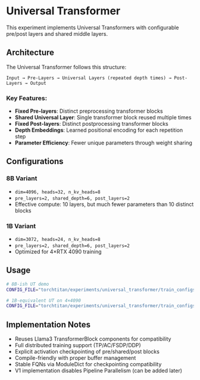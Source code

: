 # Universal Transformer

This experiment implements Universal Transformers with configurable pre/post layers and shared middle layers.

## Architecture

The Universal Transformer follows this structure:
```
Input → Pre-Layers → Universal Layers (repeated depth times) → Post-Layers → Output
```

### Key Features:
- **Fixed Pre-layers**: Distinct preprocessing transformer blocks
- **Shared Universal Layer**: Single transformer block reused multiple times
- **Fixed Post-layers**: Distinct postprocessing transformer blocks  
- **Depth Embeddings**: Learned positional encoding for each repetition step
- **Parameter Efficiency**: Fewer unique parameters through weight sharing

## Configurations

### 8B Variant
- `dim=4096, heads=32, n_kv_heads=8`
- `pre_layers=2, shared_depth=6, post_layers=2`
- Effective compute: 10 layers, but much fewer parameters than 10 distinct blocks

### 1B Variant  
- `dim=3072, heads=24, n_kv_heads=8`
- `pre_layers=2, shared_depth=6, post_layers=2`
- Optimized for 4×RTX 4090 training

## Usage

```bash
# 8B-ish UT demo
CONFIG_FILE="torchtitan/experiments/universal_transformer/train_configs/llama3_ut_8b.toml" ./run_train.sh

# 1B-equivalent UT on 4×4090
CONFIG_FILE="torchtitan/experiments/universal_transformer/train_configs/llama3_ut_1b.toml" ./run_train.sh
```

## Implementation Notes

- Reuses Llama3 TransformerBlock components for compatibility
- Full distributed training support (TP/AC/FSDP/DDP)
- Explicit activation checkpointing of pre/shared/post blocks
- Compile-friendly with proper buffer management
- Stable FQNs via ModuleDict for checkpointing compatibility
- V1 implementation disables Pipeline Parallelism (can be added later)